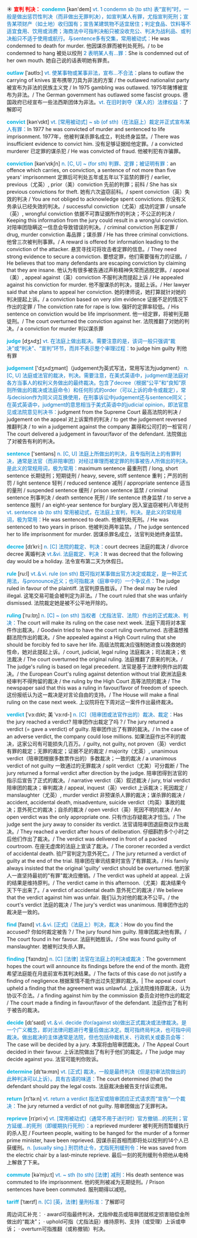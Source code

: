 ☀ <font color="red">**宣判 判决：**</font>
<font color="sky blue">**condemn**</font> [kən'dem] 
<font color="#0070c0">vt. 1 condemn sb (to sth) 表“宣判”时，一般是做出惩罚性判决（而非做出无罪判决），如宣判某人有罪，尤指宣判死刑；宣告某项财产（如土地）收归国有；宣告某建筑物不适宜居住；判定食品、饮料等不适宜食用、饮用或消费；海商法中可指判决船只被没收充公、判决为战利品、或判决船只不适于使用或航行。与sentence多有交集，常用被动式：</font>He was condemned to death for murder. 他因谋杀罪而被判处死刑。/ to be condemned to hang 被处以绞刑 <font color="#0070c0">2 表明某人有…罪：</font>She is condemned out of her own mouth. 她自己说的话表明她有罪责。
           
<font color="sky blue">**outlaw**</font> [ˈaʊtlɔ:]
<font color="#0070c0">vt. 使某事物或某事非法，宣布…不合法：</font>plans to outlaw the carrying of knives 宣布携带刀具为非法的方案 / the outlawed nationalist party 被宣布为非法的民族主义党 / In 1975 gambling was outlawed. 1975年赌博被宣布为非法。/ The German government has outlawed some fascist groups. 德国政府已经宣布一些法西斯团体为非法。<font color="#0070c0">vt. 在旧时剥夺（某人的）法律权益：</font>了解即可

<font color="sky blue">**convict**</font> [kənˈvɪkt]
<font color="#0070c0">vt. [常用被动式] ~ sb (of sth)（在法庭上）裁定并正式宣布某人有罪：</font>In 1977 he was convicted of murder and sentenced to life imprisonment. 1977年，他被判谋杀罪名成立，判处终身监禁。/ There was insufficient evidence to convict him. 没有足够证据给他定罪。/ a convicted murderer 已定罪的谋杀犯 / He was convicted of fraud. 他被判犯有诈骗罪。
           
<font color="sky blue">**conviction**</font> [kənˈvɪkʃn]
<font color="#0070c0">n. [C, U] ~ (for sth) 判罪、定罪；被证明有罪：</font>an offence which carries, on conviction, a sentence of not more than five years' imprisonment 定罪后可判处五年或五年以下监禁的罪行 / earlier, previous（尤英）, prior（美）conviction 先前的判罪；前科 / She has six previous convictions for theft. 她有六次盗窃前科。/ spent conviction（英）失效的判决 / You are not obliged to acknowledge spent convictions. 你没有义务承认已经失效的判决。/ successful conviction（尤英）成功的定罪 / unsafe（英）, wrongful conviction 依据不可靠证据所作的判决；不公正的判决 / Keeping this information from the jury could result in a wrong/ul conviction. 对陪审团隐瞒这一信息会导致错误的判决。/ criminal conviction 刑事定罪 / drug, murder conviction 毒品罪；谋杀罪 / He has three criminal convictions. 他曾三次被判刑事罪。/ A reward is offered for information leading to the conviction of the attacker. 悬赏寻找可将攻击者定罪的信息。/ They need strong evidence to secure a conviction. 要想定罪，他们需要强有力的证据。/ He believes that too many defendants are escaping conviction by claiming that they are insane. 他认为有很多被告通过声称精神失常而逃脱定罪。/ appeal（美）, appeal against（英）conviction 不服判决而提起上诉 / He appealed against his conviction for murder. 他不服谋杀的判决，提起上诉。/ Her lawyer said that she plans to appeal her conviction. 她的律师说，她打算就针对她的判决提起上诉。/ a conviction based on very slim evidence 证据不足的情况下作出的定罪 / The conviction rate for rape is low. 强奸的定罪率较低。/ His sentence on conviction would be life imprisonment. 他一经定罪，将被判无期徒刑。/ The court overturned the conviction against her. 法院推翻了对她的判决。/ a conviction for murder 判以谋杀罪

<font color="sky blue">**judge**</font> [dӡʌdӡ] 
<font color="#0070c0">vt. 在法庭上做出裁决。需要注意的是，该词一般只强调“裁决”或“判决”、“宣判”环节，而并不表示整个审理过程：</font>to judge him guilty 判他有罪

<font color="sky blue">**judgement**</font> ['dӡʌdӡmənt]（judgement为英式写法，常用写法为judgment）
<font color="#0070c0">n. [C, U] 法庭或法官的裁决，判决。需要注意，在美式英语中，judgment是法庭对各方当事人的权利义务做出的最终裁决。包含了decree（根据“公平”和“良知”原则所做出的裁决或法庭命令）和任何形式的order（可以上诉的命令或裁定），常与decision作为同义词互换使用，在刑事诉讼中judgement还与sentence同义；在英式英语中，judgment的意思相当于美式英语中的judicial opinion，即法官意见或法院意见判决书：</font>judgment from the Supreme Court 最高法院的判决 / judgement on the appeal 对上诉案件的判决 / to get the judgement reversed 推翻判决 / to win a judgement against the company 赢得和公司打的一桩官司 / The court delivered a judgement in favour/favor of the defendant. 法院做出了对被告有利的判决。

<font color="sky blue">**sentence**</font> ['sentəns] 
<font color="#0070c0">n. [C, U] 法庭上所做出的判决，且专指刑法上的有罪判决，通常是法官（而非陪审团）对经过审理而被定罪的刑事被告人所做出的判决。是此义的常规用词，极为常用：</font>maximum sentence 最重刑罚 / long, short sentence 长期徒刑；短期徒刑 / heavy, severe, stiff sentence 重判；严厉的刑罚 / light sentence 轻判 / reduced sentence 减刑 / appropriate sentence 适当的量刑 / suspended sentence 缓刑 / prison sentence 监禁 / criminal sentence 刑事判决 / death sentence 死刑 / life sentence 终身监禁 / to serve a sentence 服刑 / an eight-year sentence for burglary 因入室盗窃被判八年徒刑 <font color="#0070c0">vt. sentence sb (to sth) 常用被动式，在法庭上宣判，判决。是此义的常规用词，极为常用：</font>He was sentenced to death. 他被判处死刑。/ He was sentenced to two years in prison. 他被判处两年监禁。/ The judge sentenced her to life imprisonment for murder. 因谋杀罪名成立，法官判处她终身监禁。
           
<font color="sky blue">**decree**</font> [dɪˈkri:]
<font color="#0070c0">n. [C] 法院的裁定、判决：</font>court decrees 法庭的裁决 / divorce decree 离婚判决 <font color="#0070c0">vt.&vi. 法庭裁定、判决：</font>It was decreed that the following day would be a holiday. 法令宣布第二天为休假日。

<font color="sky blue">**rule**</font> [ru:l] 
<font color="#0070c0">vt.＆vi. rule (on sth) 既可指对某事做出官方决定或裁定，是一种正式用法，与pronounce近义；也可指裁决（庭审中的）一个争议点：</font>The judge ruled in favour of the plaintiff. 法官判原告胜诉。/ The deal may be ruled illegal. 这笔交易可能会被判定为非法。/ The court ruled that she was unfairly dismissed. 法院裁定她是被不公平地开除的。
           
<font color="sky blue">**ruling**</font> [ˈru:lɪŋ]
<font color="#0070c0">n. [C] ~ (on sth) 当权者（尤指法官、法院）作出的正式裁决、判决：</font>The court will make its ruling on the case next week. 法庭下周将对本案件作出裁决。/ Goodwin tried to have the court ruling overturned. 古德温想推翻法院作出的裁决。/ She appealed against a High Court ruling that she should be forcibly fed to save her life. 高级法院裁决应强制她进食以挽救她的性命，她对此提起上诉。/ court, judicial, legal ruling 法庭裁决；司法裁决；依法裁决 / The court overturned the original ruling. 法庭推翻了原来的判决。/ The judge's ruling is based on legal precedent. 法官是基于法律判例作出的裁决。/ the European Court's ruling against detention without trial 欧洲法庭未经审判不得拘留的裁决 / the ruling by the High Court 高等法院的裁决 / The newspaper said that this was a ruling in favour/favor of freedom of speech. 这份报纸认为这一裁决是对言论自由的支持。/ The House will make a final ruling on the case next week. 上议院将在下周对这一案件作出最终裁决。
           
<font color="sky blue">**verdict**</font> [ˈvɜ:dɪkt; 美 ˈvɜ:rd-]
<font color="#0070c0">n. [C]（陪审团或法官作出的）裁决、裁定：</font>Has the jury reached a verdict? 陪审团作出裁定了吗？/ The jury returned a verdict (= gave a verdict) of guilty. 陪审团作出了有罪的裁决。/ In the case of an adverse verdict, the company could lose millions. 如果法庭作出不利的裁决，这家公司有可能损失几百万。/ guilty, not guilty, not proven（英）verdict 有罪的裁定；无罪的裁定；证据不足的裁定 / majority（尤英）, unanimous verdict（陪审团根据多数票作出的）多数裁决；一致的裁决 / a unanimous verdict of not guilty 一致通过的无罪裁决 / split verdict（尤美）可分裁断 / The jury returned a formal verdict after direction by the judge. 陪审团得到法官的指示后宣告了正式的裁决。/ narrative verdict（英）叙述裁决 / jury, trial verdict 陪审团的裁决；审判裁决 / appeal, inquest（英）verdict 上诉裁决；死因裁定 / manslaughter（尤英）, murder verdict 非预谋杀人罪的裁决；谋杀罪的裁决 / accident, accidental death, misadventure, suicide verdict（均英）事故的裁决；意外死亡的裁决；自杀的裁决 / open verdict（英）死因不明的裁决 / An open verdict was the only appropriate one. 只有作出存疑裁决才恰当。/ The judge sent the jury away to consider its verdict. 法官请陪审团退庭商议作出裁决。/ They reached a verdict after hours of deliberation. 仔细斟酌多个小时之后他们作出了裁决。/ The verdict was delivered in front of a packed courtroom. 在座无虚席的法庭上宣读了裁决。/ The coroner recorded a verdict of accidental death. 验尸官判定为意外死亡。/ The jury returned a verdict of guilty at the end of the trial. 陪审团在审讯结束时宣告了有罪裁决。/ His family always insisted that the original 'guilty' verdict should be overturned. 他的家人一直坚持最初的"有罪"裁决应撤销。/ The verdict was upheld at appeal. 上诉的结果是维持原判。/ The verdict came in this afternoon.（尤美）裁决结果今天下午出来了。/ a verdict of accidental death 意外死亡的裁决 / We believe that the verdict against him was unfair. 我们认为对他的裁决不公平。/ the court's verdict 法庭的裁决 / The jury's verdict was unanimous. 陪审团作出的裁决是一致的。

<font color="sky blue">**find**</font> [faɪnd] 
<font color="#0070c0">vt.＆vi. [正式]（法庭上）判决，裁决：</font>How do you find the accused? 你如何裁定被告？/ The jury found him guilty. 陪审团裁决他有罪。/ The court found in her favour. 法庭判她胜诉。/ She was found guilty of manslaughter. 她被判过失杀人罪。
           
<font color="sky blue">**finding**</font> [ˈfaɪndɪŋ]
<font color="#0070c0">n. [C] [法律] 法官在法庭上的判决或裁决：</font>The government hopes the court will announce its findings before the end of the month. 政府希望法庭能在月底前宣布其判决结果。/ The facts of this case do not justify a finding of negligence.根据案情不能作出过失犯罪的裁决。| The appeal court upheld a finding that the agreement was unlawful. 上诉法院维持原裁决，认为协议不合法。/ a finding against him by the commission 委员会对他作出的裁定 / The court made a finding in favour/favor of the defendant. 法庭作出了有利于被告的裁决。
 
<font color="sky blue">**decide**</font> [dɪ'saɪd] 
<font color="#0070c0">vt.＆vi. decide (for/against sb)做出正式裁决或法律裁决。是一个广义概念，即对法律问题进行考量后做出决定。既可指终局判决，也可指中间裁决。做出裁决的主体通常是法院，但也包括仲裁机关、行政机关或委员会等：</font>The case will be decided by a jury. 本案将由陪审团裁决。/ The Appeal Court decided in their favour. 上诉法院做出了有利于他们的裁定。/ The judge may decide against you. 法官可能判你败诉。

<font color="sky blue">**determine**</font> [dɪ'tə:mɪn] 
<font color="#0070c0">vt. [正式] 裁决，一般是最终判决（但是初审法院做出的此种判决可以上诉）。具有古语的味道：</font>The court determined (that) the defendant should pay the legal costs. 法庭裁决由被告支付诉讼费用。

<font color="sky blue">**return**</font> [rɪ'tə:n] 
<font color="#0070c0">vt. return a verdict 指法官或陪审团应正式请求而“宣告”一个裁决：</font>The jury returned a verdict of not guilty. 陪审团做出了无罪判决。
           
<font color="sky blue">**reprieve**</font> [rɪˈpri:v]
<font color="#0070c0">vt. [常用被动式]（通常不用于进行时）官方撤销…的死刑；官方延缓…的死刑（即缓期执行死刑）：</font>a reprieved murderer 被判死刑而暂缓执行的杀人犯 / Fourteen people, waiting to be hanged for the murder of a former prime minister, have been reprieved. 因谋杀前首相而即将处以绞刑的14个人已获缓刑。<font color="#0070c0">n. [usually sing.] 刑罚终止令，尤指死刑缓刑令：</font>He was saved from the electric chair by a last-minute reprieve. 最后一刻的死刑缓刑令把他从电椅上解救了下来。
           
<font color="sky blue">**commute**</font> [kəˈmju:t]
<font color="#0070c0">vt. ~ sth (to sth) [法律] 减刑：</font>His death sentence was commuted to life imprisonment. 他的死刑被减为无期徒刑。/ Prison sentences have been commuted. 服刑期得以减短。
           
<font color="sky blue">**tariff**</font> [ˈtærɪf]
<font color="#0070c0">n. [C] [英，法律] 量刑标准：</font>了解即可

周边词汇补充：
· award可指最终判决，尤指仲裁员或陪审团就核定损害赔偿金所做出的“裁决”；
· uphold可指（尤指法庭）维持原判、支持（或受理）上诉或申诉；
· overturn可指推翻（或称撤销）判决。
